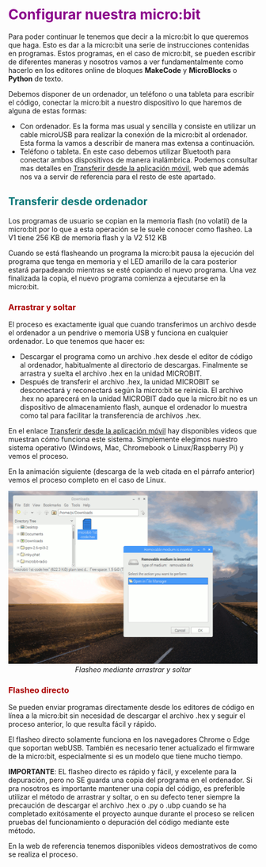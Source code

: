 # <FONT COLOR=#8B008B>Configurar nuestra micro:bit</font>
Para poder continuar le tenemos que decir a la micro:bit lo que queremos que haga. Esto es dar a la micro:bit una serie de instrucciones contenidas en programas. Estos programas, en el caso de micro:bit, se pueden escribir de diferentes maneras y nosotros vamos a ver fundamentalmente como hacerlo en los editores online de bloques **MakeCode** y **MicroBlocks** o **Python** de texto.

Debemos disponer de un ordenador, un teléfono o una tableta para escribir el código, conectar la micro:bit a nuestro dispositivo lo que haremos de alguna de estas formas:

* Con ordenador. Es la forma mas usual y sencilla y consiste en utilizar un cable microUSB para realizar la conexión de la micro:bit al ordenador. Esta forma la vamos a describir de manera mas extensa a continuación.
* Teléfono o tableta. En este caso debemos utilizar Bluetooth para conectar ambos dispositivos de manera inalámbrica. Podemos consultar mas detalles en [Transferir desde la aplicación móvil](https://microbit.org/es-es/get-started/first-steps/set-up/), web que además nos va a servir de referencia para el resto de este apartado.

## <FONT COLOR=#007575>**Transferir desde ordenador**</font>
Los programas de usuario se copian en la memoria flash (no volatil) de la micro:bit por lo que a esta operación se le suele conocer como flasheo. La V1 tiene 256 KB de memoria flash y la V2 512 KB

Cuando se está flasheando un programa la micro:bit pausa la ejecución del programa que tenga en memoria y el LED amarillo de la cara posterior estará parpadeando mientras se esté copiando el nuevo programa. Una vez finalizada la copia, el nuevo programa comienza a ejecutarse en la micro:bit.

### <FONT COLOR=#AA0000>Arrastrar y soltar</font>
El proceso es exactamente igual que cuando transferimos un archivo desde el ordenador a un pendrive o memoria USB y funciona en cualquier ordenador. Lo que tenemos que hacer es:

* Descargar el programa como un archivo .hex desde el editor de código al ordenador, habitualmente al directorio de descargas. Finalmente se arrastra y suelta el archivo .hex en la unidad MICROBIT.
* Después de transferir el archivo .hex, la unidad MICROBIT se desconectará y reconectará según la micro:bit se reinicia. El archivo .hex no aparecerá en la unidad MICROBIT dado que la micro:bit no es un dispositivo de almacenamiento flash, aunque el ordenador lo muestra como tal para facilitar la transferencia de archivos .hex.

En el enlace [Transferir desde la aplicación móvil](https://microbit.org/es-es/get-started/first-steps/set-up/) hay disponibles videos que muestran cómo funciona este sistema. Simplemente elegimos nuestro sistema operativo (Windows, Mac, Chromebook o Linux/Raspberry Pi) y vemos el proceso.

En la animación siguiente (descarga de la web citada en el párrafo anterior) vemos el proceso completo en el caso de Linux.

<center>

![Flasheo mediante arrastrar y soltar](../img/configura/arr_soltar.gif)  
*Flasheo mediante arrastrar y soltar*

</center>

### <FONT COLOR=#AA0000>Flasheo directo</font>
Se pueden enviar programas directamente desde los editores de código en línea a la micro:bit sin necesidad de descargar el archivo .hex y seguir el proceso anterior, lo que resulta fácil y rápido.

El flasheo directo solamente funciona en los navegadores Chrome o Edge que soportan webUSB. También es necesario tener actualizado el firmware de la micro:bit, especialmente si es un modelo que tiene mucho tiempo.

**IMPORTANTE**: EL flasheo directo es rápido y fácil, y excelente para la depuración, pero no SE guarda una copia del programa en el ordenador. Si pra nosotros es importante mantener una copia del código, es preferible utilizar el método de arrastrar y soltar, o en su defecto tener siempre la precaución de descargar el archivo .hex o .py o .ubp cuando se ha completado exitósamente el proyecto aunque durante el proceso se relicen pruebas del funcionamiento o depuración del código mediante este método.

En la web de referencia tenemos disponibles videos demostrativos de como se realiza el proceso.
